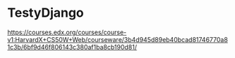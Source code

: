 # TestyDjango

https://courses.edx.org/courses/course-v1:HarvardX+CS50W+Web/courseware/3b4d945d89eb40bcad81746770a81c3b/6bf9d46f806143c380af1ba8cb190d81/
